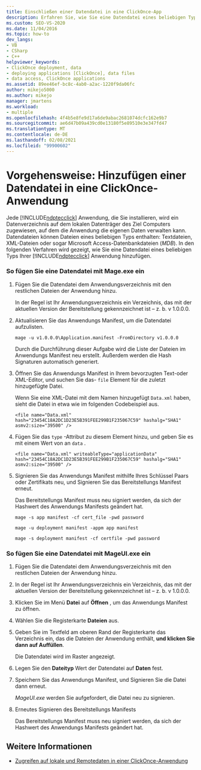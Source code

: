 ```yaml
---
title: Einschließen einer Datendatei in eine ClickOnce-App
description: Erfahren Sie, wie Sie eine Datendatei eines beliebigen Typs zu ihrer ClickOnce-Anwendung hinzufügen, die in einem Datenverzeichnis auf dem lokalen Datenträger des Ziel Computers gespeichert werden soll.
ms.custom: SEO-VS-2020
ms.date: 11/04/2016
ms.topic: how-to
dev_langs:
- VB
- CSharp
- C++
helpviewer_keywords:
- ClickOnce deployment, data
- deploying applications [ClickOnce], data files
- data access, ClickOnce applications
ms.assetid: 89ee46ef-bc8c-4ab0-a2ac-1220f9da06fc
author: mikejo5000
ms.author: mikejo
manager: jmartens
ms.workload:
- multiple
ms.openlocfilehash: 4f4b5e8fe9d17a6de9abac2681074dcfc162e9b7
ms.sourcegitcommit: ae6d47b09a439cd0e13180f5e89510e3e347fd47
ms.translationtype: MT
ms.contentlocale: de-DE
ms.lasthandoff: 02/08/2021
ms.locfileid: "99900602"
---
```

# <a name="how-to-include-a-data-file-in-a-clickonce-application"></a>Vorgehensweise: Hinzufügen einer Datendatei in eine ClickOnce-Anwendung
Jede [!INCLUDE[ndptecclick](../deployment/includes/ndptecclick_md.md)] Anwendung, die Sie installieren, wird ein Datenverzeichnis auf dem lokalen Datenträger des Ziel Computers zugewiesen, auf dem die Anwendung die eigenen Daten verwalten kann. Datendateien können Dateien eines beliebigen Typs enthalten: Textdateien, XML-Dateien oder sogar Microsoft Access-Datenbankdateien (*MDB*). In den folgenden Verfahren wird gezeigt, wie Sie eine Datendatei eines beliebigen Typs Ihrer [!INCLUDE[ndptecclick](../deployment/includes/ndptecclick_md.md)] Anwendung hinzufügen.

### <a name="to-include-a-data-file-by-using-mageexe"></a>So fügen Sie eine Datendatei mit Mage.exe ein

1. Fügen Sie die Datendatei dem Anwendungsverzeichnis mit den restlichen Dateien der Anwendung hinzu.

    In der Regel ist Ihr Anwendungsverzeichnis ein Verzeichnis, das mit der aktuellen Version der Bereitstellung gekennzeichnet ist – z. b. v 1.0.0.0.

2. Aktualisieren Sie das Anwendungs Manifest, um die Datendatei aufzulisten.

    `mage -u v1.0.0.0\Application.manifest -FromDirectory v1.0.0.0`

    Durch die Durchführung dieser Aufgabe wird die Liste der Dateien im Anwendungs Manifest neu erstellt. Außerdem werden die Hash Signaturen automatisch generiert.

3. Öffnen Sie das Anwendungs Manifest in Ihrem bevorzugten Text-oder XML-Editor, und suchen Sie das- `file` Element für die zuletzt hinzugefügte Datei.

    Wenn Sie eine XML-Datei mit dem Namen hinzugefügt `Data.xml` haben, sieht die Datei in etwa wie im folgenden Codebeispiel aus.

   `<file name="Data.xml" hash="23454C18A2DC1D23E5B391FEE299B1F235067C59" hashalg="SHA1" asmv2:size="39500" />`

4. Fügen Sie das `type` -Attribut zu diesem Element hinzu, und geben Sie es mit einem Wert von an `data` .

   `<file name="Data.xml" writeableType="applicationData" hash="23454C18A2DC1D23E5B391FEE299B1F235067C59" hashalg="SHA1" asmv2:size="39500" />`

5. Signieren Sie das Anwendungs Manifest mithilfe Ihres Schlüssel Paars oder Zertifikats neu, und Signieren Sie das Bereitstellungs Manifest erneut.

    Das Bereitstellungs Manifest muss neu signiert werden, da sich der Hashwert des Anwendungs Manifests geändert hat.

    `mage -s app manifest -cf cert_file -pwd password`

    `mage -u deployment manifest -appm app manifest`

    `mage -s deployment manifest -cf certfile -pwd password`

### <a name="to-include-a-data-file-by-using-mageuiexe"></a>So fügen Sie eine Datendatei mit MageUI.exe ein

1. Fügen Sie die Datendatei dem Anwendungsverzeichnis mit den restlichen Dateien der Anwendung hinzu.

2. In der Regel ist Ihr Anwendungsverzeichnis ein Verzeichnis, das mit der aktuellen Version der Bereitstellung gekennzeichnet ist – z. b. v 1.0.0.0.

3. Klicken Sie im Menü **Datei** auf **Öffnen** , um das Anwendungs Manifest zu öffnen.

4. Wählen Sie die Registerkarte **Dateien** aus.

5. Geben Sie im Textfeld am oberen Rand der Registerkarte das Verzeichnis ein, das die Dateien der Anwendung enthält, **und klicken Sie dann auf Auffüllen**.

     Die Datendatei wird im Raster angezeigt.

6. Legen Sie den **Dateityp** Wert der Datendatei auf **Daten** fest.

7. Speichern Sie das Anwendungs Manifest, und Signieren Sie die Datei dann erneut.

     *MageUI.exe* werden Sie aufgefordert, die Datei neu zu signieren.

8. Erneutes Signieren des Bereitstellungs Manifests

     Das Bereitstellungs Manifest muss neu signiert werden, da sich der Hashwert des Anwendungs Manifests geändert hat.

## <a name="see-also"></a>Weitere Informationen
- [Zugreifen auf lokale und Remotedaten in einer ClickOnce-Anwendung](../deployment/accessing-local-and-remote-data-in-clickonce-applications.md)